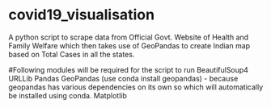 # covid19_visualisation
A python script to scrape data from Official Govt. Website of Health and Family Welfare which then takes use of GeoPandas to create Indian map based on Total Cases in all the states.

#Following modules will be required for the script to run
BeautifulSoup4
URLLib
Pandas
GeoPandas (use conda install geopandas) - because geopandas has various dependencies on its own so which will automatically be installed using conda.
Matplotlib
